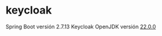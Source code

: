 # keycloak
Spring Boot versión 2.7.13
Keycloak OpenJDK versión [22.0.0](https://github.com/keycloak/keycloak/releases/download/22.0.0/keycloak-22.0.0.zip)
